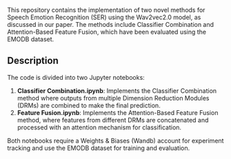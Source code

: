 This repository contains the implementation of two novel methods for Speech Emotion Recognition (SER) using the Wav2vec2.0 model, as discussed in our paper. The methods include Classifier Combination and Attention-Based Feature Fusion, which have been evaluated using the EMODB dataset.

## Description

The code is divided into two Jupyter notebooks:
1. **Classifier Combination.ipynb**: Implements the Classifier Combination method where outputs from multiple Dimension Reduction Modules (DRMs) are combined to make the final prediction.
2. **Feature Fusion.ipynb**: Implements the Attention-Based Feature Fusion method, where features from different DRMs are concatenated and processed with an attention mechanism for classification.

Both notebooks require a Weights & Biases (Wandb) account for experiment tracking and use the EMODB dataset for training and evaluation.
